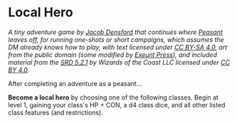 # Local Hero

*A tiny adventure game by [Jacob Densford](https://jacobdensford.com/) that continues where [Peasant](https://illuminatedsnail.itch.io/peasant) leaves off, for running one-shots or short campaigns, which assumes the DM already knows how to play, with text licensed under [CC BY-SA 4.0](https://creativecommons.org/licenses/by-sa/4.0/), art from the public domain (some modified by [Exeunt Press](https://exeuntpress.itch.io/)), and included material from the [SRD 5.2.1](https://dnd.wizards.com/resources/systems-reference-document) by Wizards of the Coast LLC licensed under [CC BY 4.0](https://creativecommons.org/licenses/by/4.0/legalcode).*

After completing an adventure as a peasant...

**Become a local hero** by choosing one of the following classes. Begin at level 1, gaining your class's HP + CON, a d4 class dice, and all other listed class features (and restrictions).